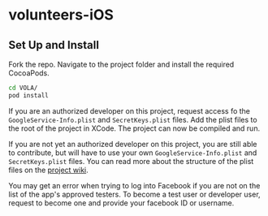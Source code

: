 # volunteers-iOS

## Set Up and Install

Fork the repo. Navigate to the project folder and install the required CocoaPods.

```sh
cd VOLA/
pod install
```

If you are an authorized developer on this project, request access fo the `GoogleService-Info.plist` and `SecretKeys.plist` files. Add the plist files to the root of the project in XCode. The project can now be compiled and run.

If you are not yet an authorized developer on this project, you are still able to contribute, but will have to use your own `GoogleService-Info.plist` and `SecretKeys.plist` files. You can read more about the structure of the plist files on the [project wiki](https://github.com/systers/volunteers-iOS/wiki/Required-files).

You may get an error when trying to log into Facebook if you are not on the list of the app's approved testers. To become a test user or developer user, request to become one and provide your facebook ID or username.
